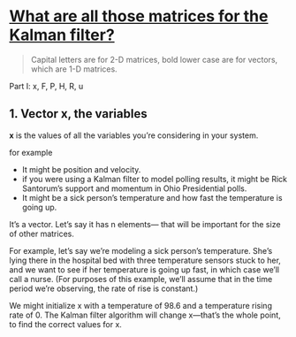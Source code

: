 # [What are all those matrices for the Kalman filter? ](https://discussions.udacity.com/t/what-are-all-those-matrices-for-the-kalman-filter-part-i-x-f-p-h-r-u/57046)

> Capital letters are for 2-D matrices, 
> bold lower case are for vectors, which are 1-D matrices.

Part I: x, F, P, H, R, u

## 1. Vector x, the variables

**x** is the values of all the variables you’re considering in your system. 

for example
- It might be position and velocity. 
- if you were using a Kalman filter to model polling results, it might be Rick Santorum’s support and momentum in Ohio Presidential polls. 
- It might be a sick person’s temperature and how fast the temperature is going up. 

It’s a vector. Let’s say it has n elements— that will be important for the size of other matrices.

For example, let’s say we’re modeling a sick person’s temperature. She’s lying there in the hospital bed with three temperature sensors stuck to her, and we want to see if her temperature is going up fast, in which case we’ll call a nurse. (For purposes of this example, we’ll assume that in the time period we’re observing, the rate of rise is constant.)

We might initialize x with a temperature of 98.6 and a temperature rising rate of 0. The Kalman filter algorithm will change x—that’s the whole point, to find the correct values for x.